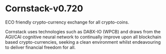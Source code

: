 # Cornstack-v0.720
ECO friendly crypto-currency exchange for all crypto-coins.

Cornstack uses technologies such as DABX-IO (WPCB) and draws from the AGI/CAI cognitive neural network to continually improve upon all blockchain based crypto-currencies, seeking a clean environment whilst endeavouring to deliver financial freedom for all.
